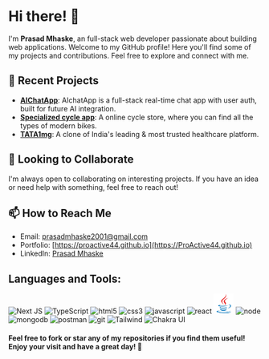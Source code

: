 # Hi there! 👋

I'm **Prasad Mhaske**, an full-stack web developer passionate about building web applications. Welcome to my GitHub profile! Here you'll find some of my projects and contributions. Feel free to explore and connect with me.  

 


## 🔭 Recent Projects

- [**AIChatApp**](https://github.com/ProActive44/AIChatApp): AIchatApp is a full-stack real-time chat app with user auth, built for future AI integration.
- [**Specialized cycle app**](https://github.com/ProActive44/specialized-bike-app): A online cycle store, where you can find all the types of modern bikes.
- [**TATA1mg**](https://github.com/ProActive44/TATA-1mg-clone): A clone of India's leading & most trusted healthcare platform. 
  
 
## 👯 Looking to Collaborate  

I'm always open to collaborating on interesting projects. If you have an idea or need help with something, feel free to reach out!

 
## 📫 How to Reach Me 

- Email: prasadmhaske2001@gmail.com
- Portfolio: [https://proactive44.github.io](https://ProActive44.github.io)
- LinkedIn: [Prasad Mhaske](https://www.linkedin.com/in/prasad-mhaske-88a177247)




<h2 align="left">Languages and Tools:</h2>
<p align="left"> 
<img src="https://github.com/user-attachments/assets/894b7e19-23be-4492-a3bb-deef831ac34f" alt="Next JS" width="40" height="40"/> 
<img src="https://github.com/user-attachments/assets/c0d70a08-ebf7-4f52-8907-ef0d2eb06c48" alt="TypeScript" width="40" height="40"/> 
<img src="https://www.freepnglogos.com/uploads/html5-logo-png/html5-logo-html-logo-0.png" alt="html5" width="40" height="40"/> 
<img src="https://cdn.iconscout.com/icon/free/png-512/free-css-alt-3521367-2944811.png?f=avif&w=256" alt="css3" width="40" height="40"/>
<img src="https://www.freepnglogos.com/uploads/javascript-png/js-logo-png-5.png" alt="javascript" width="40" height="40"/>
<img src="https://cdn4.iconfinder.com/data/icons/logos-3/600/React.js_logo-512.png" alt="react" width="40" height="40"/> 
<img src="https://raw.githubusercontent.com/devicons/devicon/master/icons/java/java-original.svg" alt="java" width="40" height="40"/>
<img src="https://www.orangemantra.com/wp-content/uploads/2022/04/nd3.png" alt="node" width="40" height="40" />
<img src="https://cdn.iconscout.com/icon/free/png-256/free-mongodb-3629020-3030245.png" alt="mongodb" width="40" height="40"/>
<img src="https://www.vectorlogo.zone/logos/getpostman/getpostman-icon.svg" alt="postman" width="40" height="40"/> 
<img src="https://www.vectorlogo.zone/logos/git-scm/git-scm-icon.svg" alt="git" width="40" height="40"/> 
<img src="https://upload.wikimedia.org/wikipedia/commons/thumb/archive/d/d5/20230715030041%21Tailwind_CSS_Logo.svg/120px-Tailwind_CSS_Logo.svg.png" alt="Tailwind" width="40" height="40"/> 
<img src="https://github.com/user-attachments/assets/8ab29c7b-dc50-402f-87d9-dcc0219f5645" alt="Chakra UI" width="40" height="40"/> 
</p>


#### Feel free to fork or star any of my repositories if you find them useful! Enjoy your visit and have a great day! 🚀 
